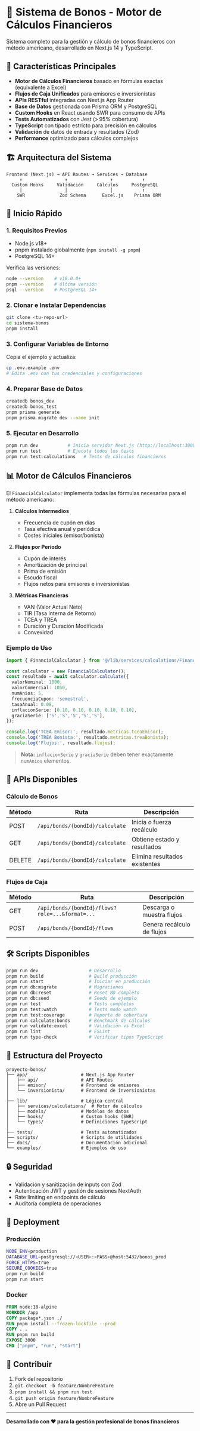 # 🧮 Sistema de Bonos - Motor de Cálculos Financieros

Sistema completo para la gestión y cálculo de bonos financieros con método americano, desarrollado en Next.js 14 y TypeScript.

## 🎯 Características Principales

* **Motor de Cálculos Financieros** basado en fórmulas exactas (equivalente a Excel)
* **Flujos de Caja Unificados** para emisores e inversionistas
* **APIs RESTful** integradas con Next.js App Router
* **Base de Datos** gestionada con Prisma ORM y PostgreSQL
* **Custom Hooks** en React usando SWR para consumo de APIs
* **Tests Automatizados** con Jest (> 95% cobertura)
* **TypeScript** con tipado estricto para precisión en cálculos
* **Validación** de datos de entrada y resultados (Zod)
* **Performance** optimizado para cálculos complejos

## 🏗️ Arquitectura del Sistema

```text
Frontend (Next.js) → API Routes → Services → Database
     ↑                ↑                ↑           ↑
  Custom Hooks     Validación     Cálculos     PostgreSQL
     │                │                │           ↑
    SWR             Zod Schema      Excel.js    Prisma ORM
```

## 🚀 Inicio Rápido

### 1. Requisitos Previos

* Node.js v18+
* pnpm instalado globalmente (`npm install -g pnpm`)
* PostgreSQL 14+

Verifica las versiones:

```bash
node --version    # v18.0.0+
pnpm --version    # última versión
psql --version    # PostgreSQL 14+
```

### 2. Clonar e Instalar Dependencias

```bash
git clone <tu-repo-url>
cd sistema-bonos
pnpm install
```

### 3. Configurar Variables de Entorno

Copia el ejemplo y actualiza:

```bash
cp .env.example .env
# Edita .env con tus credenciales y configuraciones
```

### 4. Preparar Base de Datos

```bash
createdb bonos_dev
createdb bonos_test
pnpm prisma generate
pnpm prisma migrate dev --name init
```

### 5. Ejecutar en Desarrollo

```bash
pnpm run dev           # Inicia servidor Next.js (http://localhost:3000)
pnpm run test          # Ejecuta todos los tests
pnpm run test:calculations   # Tests de cálculos financieros
```

## 📊 Motor de Cálculos Financieros

El `FinancialCalculator` implementa todas las fórmulas necesarias para el método americano:

1. **Cálculos Intermedios**

    * Frecuencia de cupón en días
    * Tasa efectiva anual y periódica
    * Costes iniciales (emisor/bonista)
2. **Flujos por Período**

    * Cupón de interés
    * Amortización de principal
    * Prima de emisión
    * Escudo fiscal
    * Flujos netos para emisores e inversionistas
3. **Métricas Financieras**

    * VAN (Valor Actual Neto)
    * TIR (Tasa Interna de Retorno)
    * TCEA y TREA
    * Duración y Duración Modificada
    * Convexidad

### Ejemplo de Uso

```typescript
import { FinancialCalculator } from '@/lib/services/calculations/FinancialCalculator';

const calculator = new FinancialCalculator();
const resultado = await calculator.calculate({
  valorNominal: 1000,
  valorComercial: 1050,
  numAnios: 5,
  frecuenciaCupon: 'semestral',
  tasaAnual: 0.08,
  inflacionSerie: [0.10, 0.10, 0.10, 0.10, 0.10],
  graciaSerie: ['S','S','S','S','S'],
});

console.log('TCEA Emisor:', resultado.metricas.tceaEmisor);
console.log('TREA Bonista:', resultado.metricas.treaBonista);
console.log('Flujos:', resultado.flujos);
```

> **Nota:** `inflacionSerie` y `graciaSerie` deben tener exactamente `numAnios` elementos.

## 🔌 APIs Disponibles

### Cálculo de Bonos

| Método | Ruta                            | Descripción                   |
| ------ | ------------------------------- | ----------------------------- |
| POST   | `/api/bonds/{bondId}/calculate` | Inicia o fuerza recálculo     |
| GET    | `/api/bonds/{bondId}/calculate` | Obtiene estado y resultados   |
| DELETE | `/api/bonds/{bondId}/calculate` | Elimina resultados existentes |

### Flujos de Caja

| Método | Ruta                                            | Descripción                |
| ------ | ----------------------------------------------- | -------------------------- |
| GET    | `/api/bonds/{bondId}/flows?role=...&format=...` | Descarga o muestra flujos  |
| POST   | `/api/bonds/{bondId}/flows`                     | Genera recálculo de flujos |

## 🛠 Scripts Disponibles

```bash
pnpm run dev                   # Desarrollo
pnpm run build                 # Build producción
pnpm run start                 # Iniciar en producción
pnpm run db:migrate            # Migraciones
pnpm run db:reset              # Reset BD completo
pnpm run db:seed               # Seeds de ejemplo
pnpm run test                  # Tests completos
pnpm run test:watch            # Tests modo watch
pnpm run test:coverage         # Reporte de cobertura
pnpm run calculate:bonds       # Benchmark de cálculos
pnpm run validate:excel        # Validación vs Excel
pnpm run lint                  # ESLint
pnpm run type-check            # Verificar tipos TypeScript
```

## 📁 Estructura del Proyecto

```text
proyecto-bonos/
├── app/                    # Next.js App Router
│   ├── api/                # API Routes
│   ├── emisor/             # Frontend de emisores
│   └── inversionista/      # Frontend de inversionistas
│
├── lib/                    # Lógica central
│   ├── services/calculations/  # Motor de cálculos
│   ├── models/             # Modelos de datos
│   ├── hooks/              # Custom hooks (SWR)
│   └── types/              # Definiciones TypeScript
│
├── tests/                  # Tests automatizados
├── scripts/                # Scripts de utilidades
├── docs/                   # Documentación adicional
└── examples/               # Ejemplos de uso
```

## 🔒 Seguridad

* Validación y sanitización de inputs con Zod
* Autenticación JWT y gestión de sesiones NextAuth
* Rate limiting en endpoints de cálculo
* Auditoría completa de operaciones

## 🚀 Deployment

### Producción

```bash
NODE_ENV=production
DATABASE_URL=postgresql://<USER>:<PASS>@host:5432/bonos_prod
FORCE_HTTPS=true
SECURE_COOKIES=true
pnpm run build
pnpm run start
```

### Docker

```dockerfile
FROM node:18-alpine
WORKDIR /app
COPY package*.json ./
RUN pnpm install --frozen-lockfile --prod
COPY . .
RUN pnpm run build
EXPOSE 3000
CMD ["pnpm", "run", "start"]
```

## 🤝 Contribuir

1. Fork del repositorio
2. `git checkout -b feature/NombreFeature`
3. `pnpm install && pnpm run test`
4. `git push origin feature/NombreFeature`
5. Abre un Pull Request

---

**Desarrollado con ❤️ para la gestión profesional de bonos financieros**

